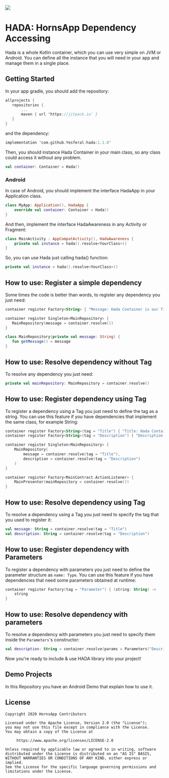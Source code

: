 [![](https://jitpack.io/v/Yesferal/hada.svg)](https://jitpack.io/#Yesferal/hada)
# HADA: HornsApp Dependency Accessing
Hada is a whole Kotlin container, which you can use very simple on JVM or Android.
You can define all the instance that you will need in your app and manage them in a single place.

## Getting Started
In your app gradle, you should add the repository:
 ```kotlin
allprojects {
    repositories {
        ...
        maven { url 'https://jitpack.io' }
    }
}
 ```
 and the dependency:
 ```kotlin
 implementation 'com.github.Yesferal:hada:1.1.0'
 ```

Then, you should instance Hada Container in your main class, so any class could access it without any problem.

```kotlin
val container: Container = Hada()
```

### Android
In case of Android, you should implement the interface HadaApp in your Application class.

```kotlin
class MyApp: Application(), HadaApp {
    override val container: Container = Hada()
}
```

And then, implement the interface HadaAwareness in any Activity or Fragment:

```kotlin
class MainActivity : AppCompatActivity(), HadaAwareness {
    private val instance = hada().resolve<YourClass>()
}
```

So, you can use Hada just calling hada() function:
```kotlin
private val instance = hada().resolve<YourClass>()
```

## How to use: Register a simple dependency
 Some times the code is better than words, to register any dependency you just need:

 ```kotlin
 container register Factory<String> { "Message: Hada Container is our first option !" }

 container register Singleton<MainRepository> {
    MainRepository(message = container.resolve())
 }

 class MainRepository(private val message: String) {
    fun getMessage() = message
 }
 ```

 ## How to use: Resolve dependency without Tag
 To resolve any dependency you just need:

 ```kotlin
 private val mainRepository: MainRepository = container.resolve()
 ```

 ## How to use: Register dependency using Tag
 To register a dependency using a Tag you just need to define the tag as a string. You can use this feature if you have dependencies that implement the same class, for example String:
 ```kotlin
 container register Factory<String>(tag = "Title") { "Title: Hada Container" }
 container register Factory<String>(tag = "Description") { "Description: This is a demo app, which implement Hada Container. This strings are injected by Hada using a Tag, in order to Hada know which one to use in each case." }

 container register Singleton<MainRepository> {
     MainRepository(
         message = container.resolve(tag = "Title"),
         description = container.resolve(tag = "Description")
     )
 }

 container register Factory<MainContract.ActionListener> {
     MainPresenter(mainRepository = container.resolve())
 }
 ```

 ## How to use: Resolve dependency using Tag
 To resolve a dependency using a Tag you just need to specify the tag that you used to register it:
 ```kotlin
 val message: String = container.resolve(tag = "Title")
 val description: String = container.resolve(tag = "Description")
 ```

 ## How to use: Register dependency with Parameters
 To register a dependency with parameters you just need to define the parameter structure as `name: Type`.
 You can use this feature if you have dependencies that need some parameters obtained at runtime:
 ```kotlin
 container register Factory(tag = "Parameter") { (string: String) ->
     string
 }
 ```

 ## How to use: Resolve dependency with parameters
 To resolve a dependency with parameters you just need to specify them inside the `Parameters`'s constructor:
 ```kotlin
 val description: String = container.resolve(params = Parameters("Description: Inserting value as Parameter"))
 ```

 Now you're ready to include & use HADA library into your project!

 ## Demo Projects
 In this Repository you have an Android Demo that explain how to use it.

 ## License
 ```
 Copyright 2020 HornsApp Contributors

 Licensed under the Apache License, Version 2.0 (the "License");
 you may not use this file except in compliance with the License.
 You may obtain a copy of the License at

      https://www.apache.org/licenses/LICENSE-2.0

 Unless required by applicable law or agreed to in writing, software
 distributed under the License is distributed on an "AS IS" BASIS,
 WITHOUT WARRANTIES OR CONDITIONS OF ANY KIND, either express or implied.
 See the License for the specific language governing permissions and
 limitations under the License.
 ```
